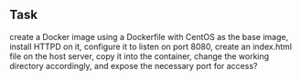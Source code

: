 ## Task 
 create a Docker image using a Dockerfile with CentOS as the base image, install HTTPD on it, configure it to listen on port 8080, create an index.html file on the host server, copy it into the container, change the working directory accordingly, and expose the necessary port for access?